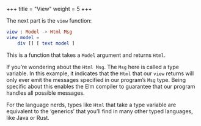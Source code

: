 +++
title       = "View"
weight      = 5
+++

The next part is the `view` function:

```elm
view : Model -> Html Msg
view model =
    div [] [ text model ]
```

This is a function that takes a `Model` argument and returns `Html`.

If you’re wondering about the `Html Msg`. The `Msg` here is called a type variable. In this example, it indicates that the `Html` that our `view` returns  will only ever emit the messages specified in our program’s `Msg` type.  Being specific about this enables the Elm compiler to guarantee that our program handles all possible messages.

For the language nerds, types like `Html` that take a type variable are equivalent to the ‘generics’ that you’ll find in many other typed languages, like Java or Rust.
